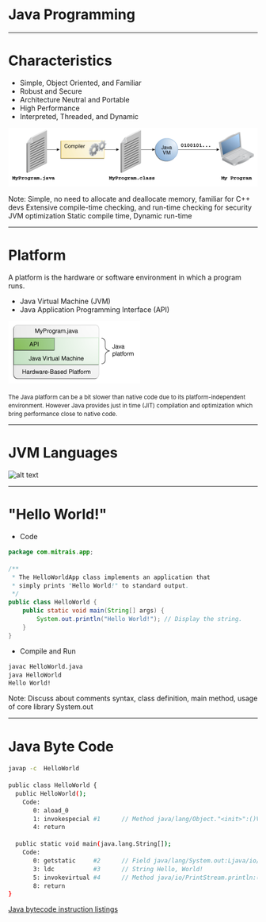 <!-- .slide: data-state="main" data-background="../../images/master.png" data-background-size="contain" -->
# Java Programming <!-- .element: style="text-align: center;font-size: 2em;" -->

---

# Characteristics

- Simple, Object Oriented, and Familiar
- Robust and Secure
- Architecture Neutral and Portable
- High Performance
- Interpreted, Threaded, and Dynamic

![alt text](images/getStarted-compiler.gif "Java Compiler")

Note:
Simple, no need to allocate and deallocate memory, familiar for C++ devs
Extensive compile-time checking, and run-time checking for security
JVM optimization
Static compile time, Dynamic run-time

---

# Platform

A platform is the hardware or software environment in which a program runs.

- Java Virtual Machine (JVM)
- Java Application Programming Interface (API)

![alt text](images/getStarted-jvm.gif "Java Platform")

<small>The Java platform can be a bit slower than native code due to its platform-independent environment. However Java provides just in time (JIT) compilation and optimization which bring performance close to native code.</small>

---

# JVM Languages

![alt text](images/jvm-Languages.png "JVM Languages")

---

# "Hello World!"

- Code <!-- .element: class="fa-code" -->

```java
package com.mitrais.app;

/**
 * The HelloWorldApp class implements an application that
 * simply prints "Hello World!" to standard output.
 */
public class HelloWorld {
    public static void main(String[] args) {
        System.out.println("Hello World!"); // Display the string.
    }
}
```

- Compile and Run <!-- .element: class="fa-code" -->

```bash
javac HelloWorld.java
java HelloWorld
Hello World!
```

Note:
Discuss about comments syntax, class definition, main method, usage of core library System.out

---

# Java Byte Code

```bash
javap -c  HelloWorld

public class HelloWorld {
  public HelloWorld();
    Code:
       0: aload_0
       1: invokespecial #1      // Method java/lang/Object."<init>":()V
       4: return

  public static void main(java.lang.String[]);
    Code:
       0: getstatic     #2      // Field java/lang/System.out:Ljava/io/PrintStream;
       3: ldc           #3      // String Hello, World!
       5: invokevirtual #4      // Method java/io/PrintStream.println:(Ljava/lang/String;)V
       8: return
}
```

[Java bytecode instruction listings](https://en.wikipedia.org/wiki/Java_bytecode_instruction_listings)
